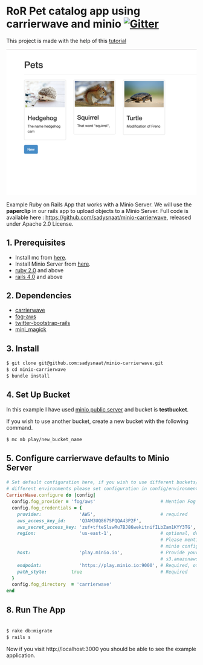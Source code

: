 # RoR Pet catalog app using carrierwave and minio [![Gitter](https://badges.gitter.im/Join%20Chat.svg)](https://gitter.im/minio/minio?utm_source=badge&utm_medium=badge&utm_campaign=pr-badge&utm_content=badge)

This project is made with the help of this [tutorial](https://code.tutsplus.com/tutorials/rails-image-upload-using-carrierwave-in-a-rails-app--cms-25183)

![minio_ROR](https://github.com/sadysnaat/minio-carrierwave/blob/master/docs/Screenshot.png?raw=true)

Example Ruby on Rails App that works with a Minio Server. We will use the **paperclip** in our rails app to upload objects to a Minio Server. Full code is available here : https://github.com/sadysnaat/minio-carrierwave, released under Apache 2.0 License.

## 1. Prerequisites

* Install mc  from [here](https://docs.minio.io/docs/minio-client-quickstart-guide).
* Install Minio Server from [here](https://docs.minio.io/docs/minio ).
* [ruby 2.0](https://www.ruby-lang.org/en/documentation/installation/#package-management-systems) and above
* [rails 4.0](http://guides.rubyonrails.org/v4.0/)  and above


## 2. Dependencies

* [carrierwave](https://github.com/carrierwaveuploader/carrierwave)
* [fog-aws](https://github.com/fog/fog-aws)
* [twitter-bootstrap-rails](https://github.com/seyhunak/twitter-bootstrap-rails)
* [mini_magick](https://github.com/minimagick/minimagick)

## 3. Install

```bash
$ git clone git@github.com:sadysnaat/minio-carrierwave.git
$ cd minio-carrierwave
$ bundle install
```
## 4. Set Up Bucket

In this example I have used [minio public server](https://play.minio.io:9000) and bucket is **testbucket**. 

If you wish to use another bucket, create a new bucket with the following command. 
```sh
$ mc mb play/new_bucket_name
```

## 5. Configure carrierwave defaults to Minio Server

```ruby
# Set default configuration here, if you wish to use different buckets/servers in
# different environments please set configuration in config/environments/ files
CarrierWave.configure do |config|
  config.fog_provider = 'fog/aws'                        # Mention Fog provider
  config.fog_credentials = {
    provider:              'AWS',                        # required
    aws_access_key_id:     'Q3AM3UQ867SPQQA43P2F',
    aws_secret_access_key: 'zuf+tfteSlswRu7BJ86wekitnifILbZam1KYY3TG',
    region:                'us-east-1',                  # optional, defaults to 'us-east-1',
                                                         # Please mention other regions if you have changed
                                                         # minio configuration
    host:                  'play.minio.io',              # Provide your host name here, otherwise fog-aws defaults to
                                                         # s3.amazonaws.com
    endpoint:              'https://play.minio.io:9000', # Required, otherwise defauls to nil
    path_style:         true                             # Required
  }
  config.fog_directory  = 'carrierwave'
end
```


## 8. Run The App

```sh

$ rake db:migrate
$ rails s

```
Now if you visit http://localhost:3000 you should be able to see the example application.

